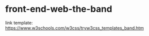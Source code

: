 # front-end-web-the-band
link template: https://www.w3schools.com/w3css/tryw3css_templates_band.htm
